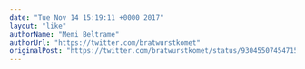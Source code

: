 ```yaml
---
date: "Tue Nov 14 15:19:11 +0000 2017"
layout: "like"
authorName: "Memi Beltrame"
authorUrl: "https://twitter.com/bratwurstkomet"
originalPost: "https://twitter.com/bratwurstkomet/status/930455074547159042"
---
```

